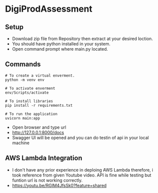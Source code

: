 # DigiProdAssessment

## Setup

* Download zip file from Repository then extract at your desired loction.
* You should have python installed in your system.
* Open command prompt where main.py located.

## Commands

```
# To create a virtual enverment.
python -m venv env
```
```
# To activate enverment
env/Scripts/activate
```
```
# To install libraries
pip install -r requirements.txt
```
```
# To run the application
uvicorn main:app
```
* Open browser and type url
* http://127.0.0.1:8000/docs
* Swagger UI will be opened and you can do testin of api in your local machine

## AWS Lambda Integration

* I don't have any prior experience in deploing AWS Lambda therefore, i took reference from given Youtube video. API is fine while testing but funtion url is not working correctly.
* https://youtu.be/RGIM4JfsSk0?feature=shared 






